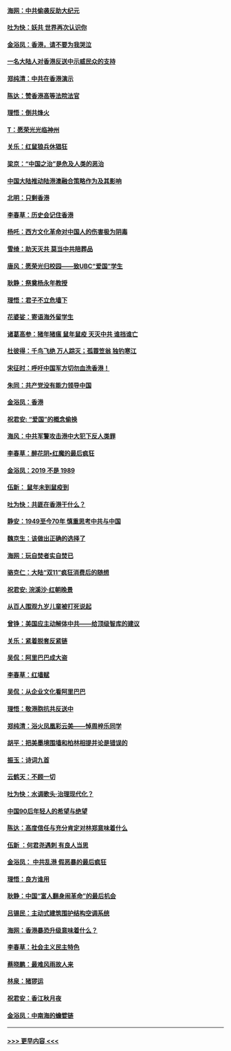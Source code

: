 #### [海网：中共偷袭反助大纪元](../pages/nsc993/n11673515.md?t=11222222) 
#### [吐为快：妖共 世界再次认识你](../pages/nsc993/n11673506.md?t=11222222) 
#### [金浴凤：香港，请不要为我哭泣](../pages/nsc993/n11673248.md?t=11222222) 
#### [一名大陆人对香港反送中示威民众的支持](../pages/nsc993/n11672615.md?t=11222222) 
#### [郑纯清：中共在香港演示](../pages/nsc993/n11670539.md?t=11222222) 
#### [陈达：赞香港高等法院法官](../pages/nsc993/n11669542.md?t=11222222) 
#### [理悟：倒共烽火](../pages/nsc993/n11668844.md?t=11222222) 
#### [T：愿荣光光临神州](../pages/nsc993/n11668421.md?t=11222222) 
#### [关乐：红鼠狼兵休猖狂](../pages/nsc993/n11668378.md?t=11222222) 
#### [梁京：“中国之治”是危及人类的恶治](../pages/nsc993/n11668328.md?t=11222222) 
#### [中国大陆推动陆港澳融合策略作为及其影响](../pages/nsc993/n11668157.md?t=11222222) 
#### [北明：只剩香港](../pages/nsc993/n11668002.md?t=11222222) 
#### [李春草：历史会记住香港](../pages/nsc993/n11667927.md?t=11222222) 
#### [杨吒：西方文化革命对中国人的伤害极为阴毒](../pages/nsc993/n11664521.md?t=11222222) 
#### [雪绮：助天灭共 莫当中共陪葬品](../pages/nsc993/n11662650.md?t=11222222) 
#### [唐风：愿荣光归校园——致UBC“爱国”学生](../pages/nsc993/n11662194.md?t=11222222) 
#### [耿静：祭奠杨永年教授](../pages/nsc993/n11662514.md?t=11222222) 
#### [理悟：君子不立危墙下](../pages/nsc993/n11662172.md?t=11222222) 
#### [花婆娑：寄语海外留学生](../pages/nsc993/n11662121.md?t=11222222) 
#### [诸葛高参：猪年猪瘟 鼠年鼠疫 天灭中共 谁挡谁亡](../pages/nsc993/n11661980.md?t=11222222) 
#### [杜彼得：千鸟飞绝 万人踪灭；孤蓑笠翁 独钓寒江](../pages/nsc993/n11661170.md?t=11222222) 
#### [宋征时：呼吁中国军方切勿血洗香港！](../pages/nsc993/n11415318.md?t=11222222) 
#### [朱同：共产党没有能力领导中国](../pages/nsc993/n11660421.md?t=11222222) 
#### [金浴凤：香港](../pages/nsc993/n11660419.md?t=11222222) 
#### [祝君安: “爱国”的概念偷换](../pages/nsc993/n11659706.md?t=11222222) 
#### [海风：中共军警攻击港中大犯下反人类罪](../pages/nsc993/n11659632.md?t=11222222) 
#### [李春草：醉花阴•红魔的最后疯狂](../pages/nsc993/n11659287.md?t=11222222) 
#### [金浴凤：2019 不是 1989](../pages/nsc993/n11657663.md?t=11222222) 
#### [伍新： 鼠年未到鼠疫到](../pages/nsc993/n11655098.md?t=11222222) 
#### [吐为快：共匪在香港干什么？](../pages/nsc993/n11654891.md?t=11222222) 
#### [静安：1949至今70年 慎重思考中共与中国](../pages/nsc993/n11651244.md?t=11222222) 
#### [魏京生：该做出正确的选择了](../pages/nsc993/n11653084.md?t=11222222) 
#### [海网：玩自焚者实自焚已](../pages/nsc993/n11652423.md?t=11222222) 
#### [骆克仁：大陆“双11”疯狂消费后的随想](../pages/nsc993/n11652305.md?t=11222222) 
#### [祝君安: 浣溪沙·红朝晚景](../pages/nsc993/n11652258.md?t=11222222) 
#### [从百人围观九岁儿童被打死说起](../pages/nsc993/n11651030.md?t=11222222) 
#### [曾铮：美国应主动解体中共——给顶级智库的建议](../pages/nsc993/n11649888.md?t=11222222) 
#### [关乐：紧着脱套反紧链](../pages/nsc993/n11649069.md?t=11222222) 
#### [吴侃：阿里巴巴成大盗](../pages/nsc993/n11645523.md?t=11222222) 
#### [李春草：红墙赋](../pages/nsc993/n11646389.md?t=11222222) 
#### [吴侃：从企业文化看阿里巴巴](../pages/nsc993/n11645476.md?t=11222222) 
#### [理悟：敬港胞抗共反送中](../pages/nsc993/n11645466.md?t=11222222) 
#### [郑纯清：浴火凤凰彩云美——悼周梓乐同学](../pages/nsc993/n11645155.md?t=11222222) 
#### [胡平：把美墨境围墙和柏林相提并论是错误的](../pages/nsc993/n11645134.md?t=11222222) 
#### [振玉：诗词九首](../pages/nsc993/n11644081.md?t=11222222) 
#### [云鹤天：不顾一切](../pages/nsc993/n11643508.md?t=11222222) 
#### [吐为快：水调歌头·治理现代化？](../pages/nsc993/n11643485.md?t=11222222) 
#### [中国90后年轻人的希望与绝望](../pages/nsc993/n11642317.md?t=11222222) 
#### [陈达：高度信任与充分肯定对林郑意味着什么](../pages/nsc993/n11641441.md?t=11222222) 
#### [伍新 ：何君尧遇刺 有良人当思](../pages/nsc993/n11641503.md?t=11222222) 
#### [金浴凤： 中共乱港  假恶暴的最后疯狂](../pages/nsc993/n11641495.md?t=11222222) 
#### [理悟：良方谁用](../pages/nsc993/n11641463.md?t=11222222) 
#### [耿静：中国“富人翻身闹革命”的最后机会](../pages/nsc993/n11640655.md?t=11222222) 
#### [吕锡民：主动式建筑围护结构空调系统](../pages/nsc993/n11640168.md?t=11222222) 
#### [海网：香港暴恐升级意味着什么？](../pages/nsc993/n11635904.md?t=11222222) 
#### [李春草：社会主义民主特色](../pages/nsc993/n11634657.md?t=11222222) 
#### [蔡晓鹏：最难风雨故人来](../pages/nsc993/n11633145.md?t=11222222) 
#### [林泉：猪猡运](../pages/nsc993/n11631469.md?t=11222222) 
#### [祝君安：香江秋月夜](../pages/nsc993/n11631440.md?t=11222222) 
#### [金浴凤：中南海的蟾嬖链](../pages/nsc993/n11631290.md?t=11222222) 

----
#### [ >>> 更早内容 <<< ](../indexes/nsc993-earlier.md)

